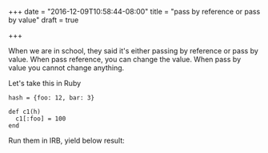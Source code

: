 +++
date = "2016-12-09T10:58:44-08:00"
title = "pass by reference or pass by value"
draft = true

+++

When we are in school, they said it's either passing by reference or
pass by value. When pass reference, you can change the value. When pass
by value you cannot change anything.

Let's take this in Ruby

```
hash = {foo: 12, bar: 3}

def c1(h)
  c1[:foo] = 100
end
```

Run them in IRB, yield below result:

```
```
